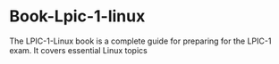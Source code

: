 # Book-Lpic-1-linux
The LPIC-1-Linux book is a complete guide for preparing for the LPIC-1 exam. It covers essential Linux topics
